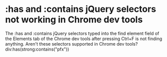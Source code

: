 
# :has and :contains jQuery selectors not working in Chrome dev tools

The :has and :contains jQuery selectors typed into the find element field of the Elements tab of the Chrome dev tools after pressing Ctrl+F is not finding anything. Aren't these selectors supported in Chrome dev tools?
div:has(strong:contains("pfx"))


        